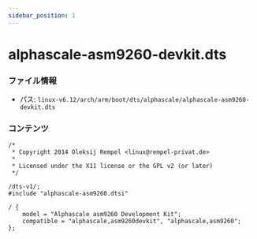 ```yaml
---
sidebar_position: 1
---
```

# alphascale-asm9260-devkit.dts

### ファイル情報

- パス: `linux-v6.12/arch/arm/boot/dts/alphascale/alphascale-asm9260-devkit.dts`

### コンテンツ

```dts
/*
 * Copyright 2014 Oleksij Rempel <linux@rempel-privat.de>
 *
 * Licensed under the X11 license or the GPL v2 (or later)
 */

/dts-v1/;
#include "alphascale-asm9260.dtsi"

/ {
	model = "Alphascale asm9260 Development Kit";
	compatible = "alphascale,asm9260devkit", "alphascale,asm9260";
};

```
